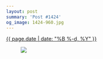 ```yaml
---
layout: post
summary: 'Post #1424'
og_image: 1424-960.jpg
---
```


<p>
 <time>
  <a href="/1424">
   {{ page.date | date: "%B %-d, %Y" }}
  </a>
 </time>
 <a href="/1424">
  <figure data-taken="8/3/2021">
   <img sizes="(min-width: 700px) 50vw, calc(100vw - 2rem)" src="{{ site.assets_url }}/1424-480.jpg" srcset="{{ site.assets_url }}/1424-240.jpg 240w, {{ site.assets_url }}/1424-480.jpg 480w, {{ site.assets_url }}/1424-720.jpg 720w, {{ site.assets_url }}/1424-960.jpg 960w"/>
  </figure>
 </a>
</p>
